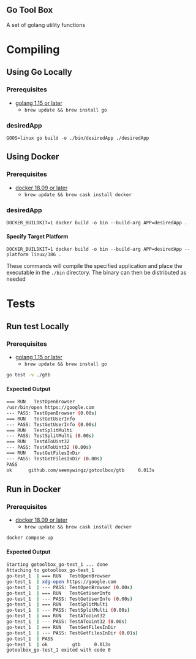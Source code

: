 Go Tool Box
---
A set of golang utility functions

# Compiling
## Using Go Locally
### Prerequisites 
* [golang 1.15 or later](https://golang.org/doc/install)  
  * `brew update && brew install go`  
 
### desiredApp  
`GOOS=linux go build -o ./bin/desiredApp ./desiredApp` 

## Using Docker
### Prerequisites 
* [docker 18.09 or later](https://docs.docker.com/get-docker/)  
  * `brew update && brew cask install docker` 

### desiredApp  
`DOCKER_BUILDKIT=1 docker build -o bin --build-arg APP=desiredApp .`

#### Specify Target Platform
`DOCKER_BUILDKIT=1 docker build -o bin --build-arg APP=desiredApp --platform linux/386 .`  

These commands will compile the specified application and place the executable in the `./bin` directory. The binary can then be distributed as needed
   

# Tests
## Run test Locally
### Prerequisites 
* [golang 1.15 or later](https://golang.org/doc/install)  
  * `brew update && brew install go` 
```sh
go test -v ./gtb
```
#### Expected Output
```sh 
=== RUN   TestOpenBrowser
/usr/bin/open https://google.com
--- PASS: TestOpenBrowser (0.00s)
=== RUN   TestGetUserInfo
--- PASS: TestGetUserInfo (0.00s)
=== RUN   TestSplitMulti
--- PASS: TestSplitMulti (0.00s)
=== RUN   TestAToUint32
--- PASS: TestAToUint32 (0.00s)
=== RUN   TestGetFilesInDir
--- PASS: TestGetFilesInDir (0.00s)
PASS
ok      github.com/seemywingz/gotoolbox/gtb     0.013s
```
## Run in Docker
### Prerequisites 
* [docker 18.09 or later](https://docs.docker.com/get-docker/)  
  * `brew update && brew cask install docker`
```sh
docker compose up
```
#### Expected Output
```sh 
Starting gotoolbox_go-test_1 ... done
Attaching to gotoolbox_go-test_1
go-test_1  | === RUN   TestOpenBrowser
go-test_1  | xdg-open https://google.com
go-test_1  | --- PASS: TestOpenBrowser (0.00s)
go-test_1  | === RUN   TestGetUserInfo
go-test_1  | --- PASS: TestGetUserInfo (0.00s)
go-test_1  | === RUN   TestSplitMulti
go-test_1  | --- PASS: TestSplitMulti (0.00s)
go-test_1  | === RUN   TestAToUint32
go-test_1  | --- PASS: TestAToUint32 (0.00s)
go-test_1  | === RUN   TestGetFilesInDir
go-test_1  | --- PASS: TestGetFilesInDir (0.01s)
go-test_1  | PASS
go-test_1  | ok         gtb     0.013s
gotoolbox_go-test_1 exited with code 0
```
